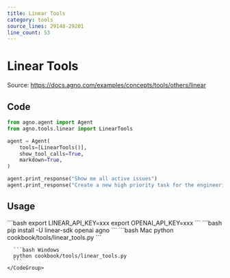 ```yaml
---
title: Linear Tools
category: tools
source_lines: 29148-29201
line_count: 53
---
```


# Linear Tools
Source: https://docs.agno.com/examples/concepts/tools/others/linear



## Code

```python cookbook/tools/linear_tools.py
from agno.agent import Agent
from agno.tools.linear import LinearTools

agent = Agent(
    tools=[LinearTools()],
    show_tool_calls=True,
    markdown=True,
)

agent.print_response("Show me all active issues")
agent.print_response("Create a new high priority task for the engineering team")
```

## Usage

<Steps>
  <Snippet file="create-venv-step.mdx" />

  <Step title="Set your Linear API key">
    ```bash
    export LINEAR_API_KEY=xxx
    export OPENAI_API_KEY=xxx
    ```
  </Step>

  <Step title="Install libraries">
    ```bash
    pip install -U linear-sdk openai agno
    ```
  </Step>

  <Step title="Run Agent">
    <CodeGroup>
      ```bash Mac
      python cookbook/tools/linear_tools.py
      ```

      ```bash Windows
      python cookbook/tools/linear_tools.py
      ```
    </CodeGroup>
  </Step>
</Steps>


